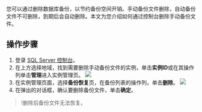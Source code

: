 ﻿您可以通过删除数据库备份，以节约备份空间开销。手动备份文件删除，自动备份文件不可删除，到期后会自动删除。本文为您介绍如何通过控制台删除手动备份文件。
## 操作步骤
1. 登录 [SQL Server 控制台](https://console.cloud.tencent.com/sqlserver)。
2. 在上方选择地域，找到需要删除手动备份文件的实例，单击**实例ID**或在其操作列单击**管理**进入实例管理页。
![](https://qcloudimg.tencent-cloud.cn/raw/3bb7a0be93f6fb3fa7879389c90b9876.png)
3. 在实例管理页面，选择**备份恢复**页，在备份列表的操作列，单击**删除**。
![](https://qcloudimg.tencent-cloud.cn/raw/f533c7c3286183471c5f96d856917c86.png)
4. 在弹出的对话框，确认要删除备份文件，单击**确定**。
>!删除后备份文件无法恢复。
